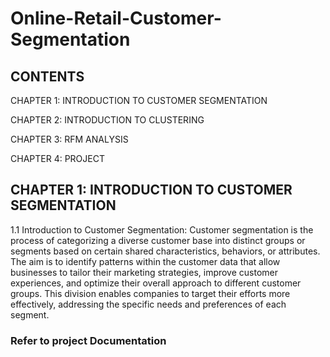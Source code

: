 # Online-Retail-Customer-Segmentation


## CONTENTS

CHAPTER 1: INTRODUCTION TO CUSTOMER SEGMENTATION

CHAPTER 2: INTRODUCTION TO CLUSTERING

CHAPTER 3: RFM ANALYSIS

CHAPTER 4: PROJECT

## CHAPTER 1: INTRODUCTION TO CUSTOMER SEGMENTATION

1.1 Introduction to Customer Segmentation:
Customer segmentation is the process of categorizing a diverse customer base into distinct groups or segments based on certain shared characteristics, behaviors, or attributes. The aim is to identify patterns within the customer data that allow businesses to tailor their marketing strategies, improve customer experiences, and optimize their overall approach to different customer groups. This division enables companies to target their efforts more effectively, addressing the specific needs and preferences of each segment.

### Refer to project Documentation 
